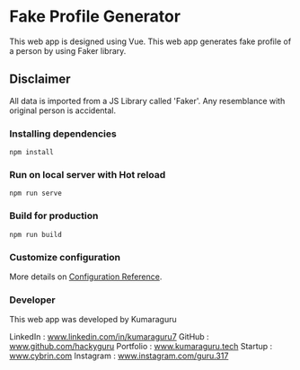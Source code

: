 # Fake Profile Generator
This web app is designed using Vue. This web app generates fake profile of a person by using Faker library.

## Disclaimer
All data is imported from a JS Library called 'Faker'. Any resemblance with original person is accidental.


### Installing dependencies
```
npm install
```

### Run on local server with Hot reload
```
npm run serve
```

### Build for production
```
npm run build
```

### Customize configuration
More details on [Configuration Reference](https://cli.vuejs.org/config/).

### Developer
This web app was developed by Kumaraguru 

LinkedIn : www.linkedin.com/in/kumaraguru7
GitHub : www.github.com/hackyguru
Portfolio : www.kumaraguru.tech
Startup : www.cybrin.com
Instagram : www.instagram.com/guru.317